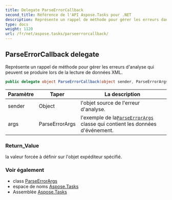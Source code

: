 ```yaml
---
title: Delegate ParseErrorCallback
second_title: Référence de l'API Aspose.Tasks pour .NET
description: Représente un rappel de méthode pour gérer les erreurs danalyse qui peuvent se produire lors de la lecture de données XML.
type: docs
weight: 1120
url: /fr/net/aspose.tasks/parseerrorcallback/
---
```

## ParseErrorCallback delegate

Représente un rappel de méthode pour gérer les erreurs d'analyse qui peuvent se produire lors de la lecture de données XML.

```csharp
public delegate object ParseErrorCallback(object sender, ParseErrorArgs args);
```

| Paramètre | Taper | La description |
| --- | --- | --- |
| sender | Object | l'objet source de l'erreur d'analyse. |
| args | ParseErrorArgs | l'exemple de la[`ParseErrorArgs`](../parseerrorargs/) classe qui contient les données d'événement. |

### Return_Value

la valeur forcée à définir sur l'objet expéditeur spécifié.

### Voir également

* class [ParseErrorArgs](../parseerrorargs/)
* espace de noms [Aspose.Tasks](../../aspose.tasks/)
* Assemblée [Aspose.Tasks](../../)


